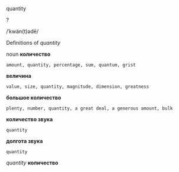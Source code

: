 quantity

?

/ˈkwän(t)ədē/

Definitions of _quantity_

noun
**количество**

    amount, quantity, percentage, sum, quantum, grist
**величина**

    value, size, quantity, magnitude, dimension, greatness
**большое количество**

    plenty, number, quantity, a great deal, a generous amount, bulk
**количество звука**

    quantity
**долгота звука**

    quantity

_quantity_
**количество**